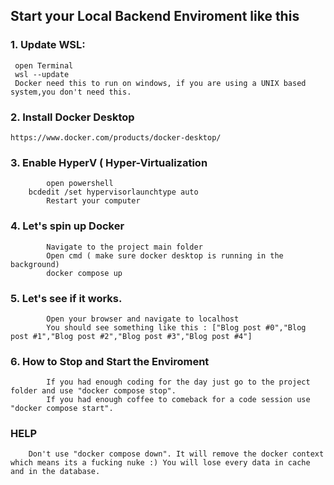 ## Start your Local Backend Enviroment like this

 ### 1. Update WSL: 
	 open Terminal
	 wsl --update
	 Docker need this to run on windows, if you are using a UNIX based system,you don't need this.

 ### 2. Install Docker Desktop
	https://www.docker.com/products/docker-desktop/

### 3. Enable HyperV ( Hyper-Virtualization 
            open powershell
	    bcdedit /set hypervisorlaunchtype auto
            Restart your computer
            
### 4. Let's spin up Docker
            Navigate to the project main folder
            Open cmd ( make sure docker desktop is running in the background)
            docker compose up
            
### 5. Let's see if it works.
            Open your browser and navigate to localhost
            You should see something like this : ["Blog post #0","Blog post #1","Blog post #2","Blog post #3","Blog post #4"]

### 6. How to Stop and Start the Enviroment
            If you had enough coding for the day just go to the project folder and use "docker compose stop".
            If you had enough coffee to comeback for a code session use "docker compose start".

### HELP
	    Don't use "docker compose down". It will remove the docker context which means its a fucking nuke :) You will lose every data in cache and in the database.
